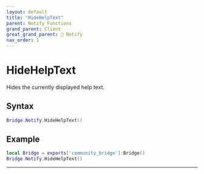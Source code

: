 ```yaml
---
layout: default
title: "HideHelpText"
parent: Notify Functions
grand_parent: Client
great_grand_parent: 🔔 Notify
nav_order: 1
---
```


# HideHelpText
Hides the currently displayed help text.

## Syntax

```lua
Bridge.Notify.HideHelpText()
```

## Example

```lua
local Bridge = exports['community_bridge']:Bridge()
Bridge.Notify.HideHelpText()
```

---